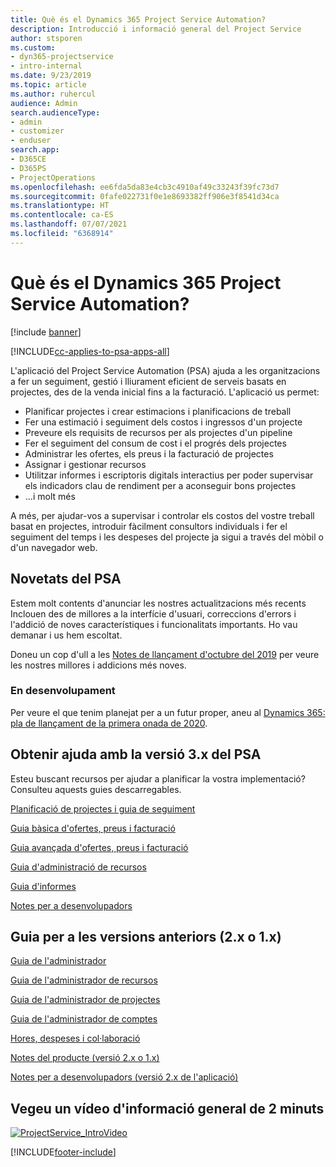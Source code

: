 ```yaml
---
title: Què és el Dynamics 365 Project Service Automation?
description: Introducció i informació general del Project Service
author: stsporen
ms.custom:
- dyn365-projectservice
- intro-internal
ms.date: 9/23/2019
ms.topic: article
ms.author: ruhercul
audience: Admin
search.audienceType:
- admin
- customizer
- enduser
search.app:
- D365CE
- D365PS
- ProjectOperations
ms.openlocfilehash: ee6fda5da83e4cb3c4910af49c33243f39fc73d7
ms.sourcegitcommit: 0fafe022731f0e1e8693382ff906e3f8541d34ca
ms.translationtype: HT
ms.contentlocale: ca-ES
ms.lasthandoff: 07/07/2021
ms.locfileid: "6368914"
---
```

# <a name="what-is-dynamics-365-project-service-automation"></a>Què és el Dynamics 365 Project Service Automation?

[!include [banner](../includes/psa-now-project-operations.md)]

[!INCLUDE[cc-applies-to-psa-apps-all](../includes/cc-applies-to-psa-apps-all.md)]

L'aplicació del Project Service Automation (PSA) ajuda a les organitzacions a fer un seguiment, gestió i lliurament eficient de serveis basats en projectes, des de la venda inicial fins a la facturació. L'aplicació us permet:

- Planificar projectes i crear estimacions i planificacions de treball
- Fer una estimació i seguiment dels costos i ingressos d'un projecte
- Preveure els requisits de recursos per als projectes d'un pipeline
- Fer el seguiment del consum de cost i el progrés dels projectes
- Administrar les ofertes, els preus i la facturació de projectes
- Assignar i gestionar recursos
- Utilitzar informes i escriptoris digitals interactius per poder supervisar els indicadors clau de rendiment per a aconseguir bons projectes
- ...i molt més

A més, per ajudar-vos a supervisar i controlar els costos del vostre treball basat en projectes, introduir fàcilment consultors individuals i fer el seguiment del temps i les despeses del projecte ja sigui a través del mòbil o d'un navegador web.

## <a name="whats-new-in-psa"></a>Novetats del PSA
Estem molt contents d'anunciar les nostres actualitzacions més recents Inclouen des de millores a la interfície d'usuari, correccions d'errors i l'addició de noves característiques i funcionalitats importants. Ho vau demanar i us hem escoltat.

Doneu un cop d'ull a les [Notes de llançament d'octubre del 2019](/dynamics365-release-plan/2019wave2/index) per veure les nostres millores i addicions més noves.

### <a name="in-development"></a>En desenvolupament
Per veure el que tenim planejat per a un futur proper, aneu al [Dynamics 365: pla de llançament de la primera onada de 2020](/dynamics365-release-plan/2020wave1/index).

## <a name="get-help-with-psa-version-3x"></a>Obtenir ajuda amb la versió 3.x del PSA
Esteu buscant recursos per ajudar a planificar la vostra implementació? Consulteu aquests guies descarregables.

 [Planificació de projectes i guia de seguiment](../psa/implementation-guides/project-planning-tracking.md)

 [Guia bàsica d'ofertes, preus i facturació](../psa/implementation-guides/begin-quoting-pricing-billing.md)

 [Guia avançada d'ofertes, preus i facturació](../psa/implementation-guides/adv-quoting-pricing-billing.md)

 [Guia d'administració de recursos](../psa/implementation-guides/resource-management-guide.md)

 [Guia d'informes](../psa/implementation-guides/reporting-guide.md)

 [Notes per a desenvolupadors](../psa/developer-guides/overview-dev-notes-v3.x.md)

## <a name="guidance-for-earlier-versions-app-version-2x-or-1x"></a>Guia per a les versions anteriors (2.x o 1.x)
 [Guia de l'administrador](../psa/admin-guide.md)

 [Guia de l'administrador de recursos](../psa/resource-manager-guide.md)

 [Guia de l'administrador de projectes](../psa/project-manager-guide.md)

 [Guia de l'administrador de comptes](../psa/account-manager-guide.md)

 [Hores, despeses i col·laboració](../psa/time-expense-collaboration-guide.md)

 [Notes del producte (versió 2.x o 1.x)](../psa/white-papers.md)

 [Notes per a desenvolupadors (versió 2.x de l'aplicació)](../psa/developer-guides/add-custom-qoi-forms-v2.x.md)

 ## <a name="watch-a-2-minute-overview-video"></a>Vegeu un vídeo d'informació general de 2 minuts
 <a name="heroArea"></a> [![ProjectService_IntroVideo](../psa/media/project-service-intro-video.png "ProjectService_IntroVideo")](https://go.microsoft.com/fwlink/p/?LinkId=799457)




[!INCLUDE[footer-include](../includes/footer-banner.md)]